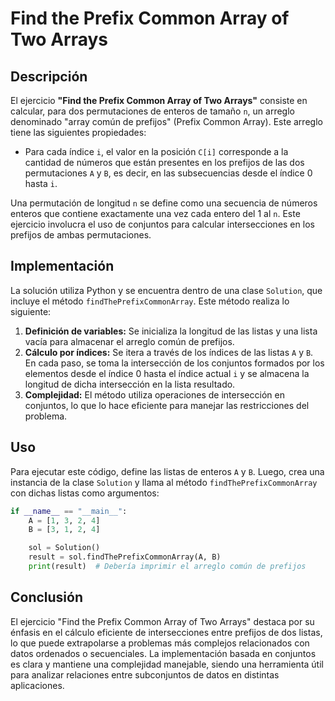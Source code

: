 # Find the Prefix Common Array of Two Arrays

## Descripción

El ejercicio **"Find the Prefix Common Array of Two Arrays"** consiste en calcular, para dos permutaciones de enteros de tamaño `n`, un arreglo denominado "array común de prefijos" (Prefix Common Array). Este arreglo tiene las siguientes propiedades:

- Para cada índice `i`, el valor en la posición `C[i]` corresponde a la cantidad de números que están presentes en los prefijos de las dos permutaciones `A` y `B`, es decir, en las subsecuencias desde el índice 0 hasta `i`.

Una permutación de longitud `n` se define como una secuencia de números enteros que contiene exactamente una vez cada entero del 1 al `n`. Este ejercicio involucra el uso de conjuntos para calcular intersecciones en los prefijos de ambas permutaciones.

## Implementación

La solución utiliza Python y se encuentra dentro de una clase `Solution`, que incluye el método `findThePrefixCommonArray`. Este método realiza lo siguiente:

1. **Definición de variables:** Se inicializa la longitud de las listas y una lista vacía para almacenar el arreglo común de prefijos.
2. **Cálculo por índices:** Se itera a través de los índices de las listas `A` y `B`. En cada paso, se toma la intersección de los conjuntos formados por los elementos desde el índice 0 hasta el índice actual `i` y se almacena la longitud de dicha intersección en la lista resultado.
3. **Complejidad:** El método utiliza operaciones de intersección en conjuntos, lo que lo hace eficiente para manejar las restricciones del problema.

## Uso

Para ejecutar este código, define las listas de enteros `A` y `B`. Luego, crea una instancia de la clase `Solution` y llama al método `findThePrefixCommonArray` con dichas listas como argumentos:

```python
if __name__ == "__main__":
    A = [1, 3, 2, 4]
    B = [3, 1, 2, 4]

    sol = Solution()
    result = sol.findThePrefixCommonArray(A, B)
    print(result)  # Debería imprimir el arreglo común de prefijos
```

## Conclusión

El ejercicio "Find the Prefix Common Array of Two Arrays" destaca por su énfasis en el cálculo eficiente de intersecciones entre prefijos de dos listas, lo que puede extrapolarse a problemas más complejos relacionados con datos ordenados o secuenciales. La implementación basada en conjuntos es clara y mantiene una complejidad manejable, siendo una herramienta útil para analizar relaciones entre subconjuntos de datos en distintas aplicaciones.

